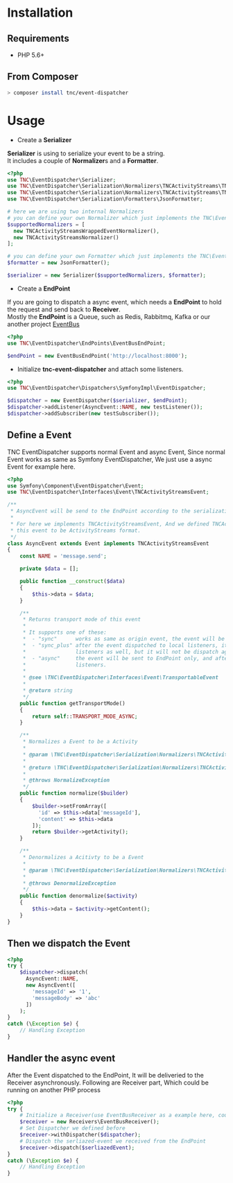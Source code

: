 # Installation

## Requirements

- PHP 5.6+

## From Composer

```sh
> composer install tnc/event-dispatcher
```

# Usage

- Create a **Serializer**

**Serializer** is using to serialize your event to be a string.  
It includes a couple of **Normalizer**s and a **Formatter**.

```php
<?php
use TNC\EventDispatcher\Serializer;
use TNC\EventDispatcher\Serialization\Normalizers\TNCActivityStreams\TNCActivityStreamsWrappedEventNormalizer;
use TNC\EventDispatcher\Serialization\Normalizers\TNCActivityStreams\TNCActivityStreamsNormalizer;
use TNC\EventDispatcher\Serialization\Formatters\JsonFormatter;

# here we are using two internal Normalizers
# you can define your own Normalizer which just implements the TNC\EventDispatcher\Serialization\Normalizer interface. 
$supportedNormalizers = [
  new TNCActivityStreamsWrappedEventNormalizer(),
  new TNCActivityStreamsNormalizer()
];

# you can define your own Formatter which just implements the TNC\EventDispatcher\Serialization\Formatter interface.
$formatter = new JsonFormatter();

$serializer = new Serializer($supportedNormalizers, $formatter);
```

- Create a **EndPoint** 

If you are going to dispatch a async event, which needs a **EndPoint** to hold the request and send back to **Receiver**.  
Mostly the **EndPoint** is a Queue, such as Redis, Rabbitmq, Kafka or our another project [EventBus](https://github.com/thenetcircle/event-bus)

```php
<?php
use TNC\EventDispatcher\EndPoints\EventBusEndPoint;

$endPoint = new EventBusEndPoint('http://localhost:8000'); 
```

- Initialize **tnc-event-dispatcher** and attach some listeners.

```php
<?php
use TNC\EventDispatcher\Dispatchers\SymfonyImpl\EventDispatcher;

$dispatcher = new EventDispatcher($serializer, $endPoint);
$dispatcher->addListener(AsyncEvent::NAME, new testListener());
$dispatcher->addSubscriber(new testSubscriber());
```

## Define a Event
  
TNC EventDispatcher supports normal Event and async Event, Since normal Event works as same as Symfony EventDispatcher, We just use a async Event for example here. 

```php
<?php
use Symfony\Component\EventDispatcher\Event;
use TNC\EventDispatcher\Interfaces\Event\TNCActivityStreamsEvent;

/**
 * AsyncEvent will be send to the EndPoint according to the serialization strategy
 *
 * For here we implements TNCActivityStreamsEvent, And we defined TNCActivityStreamsNormalizer, Which will normalizes
 * this event to be ActivityStreams format.
 */
class AsyncEvent extends Event implements TNCActivityStreamsEvent
{
    const NAME = 'message.send';

    private $data = [];

    public function __construct($data)
    {
        $this->data = $data;
    }

    /**
     * Returns transport mode of this event
     *
     * It supports one of these:
     *  - "sync"      works as same as origin event, the event will be dispatched to listeners directly.
     *  - "sync_plus" after the event dispatched to local listeners, it will be sent to the EndPoint for other remote
     *                listeners as well, but it will not be dispatch again if the receiver got it.
     *  - "async"     the event will be sent to EndPoint only, and after receiver got it, will be dispatched to
     *                listeners.
     *
     * @see \TNC\EventDispatcher\Interfaces\Event\TransportableEvent
     *
     * @return string
     */
    public function getTransportMode()
    {
        return self::TRANSPORT_MODE_ASYNC;
    }

    /**
     * Normalizes a Event to be a Activity
     *
     * @param \TNC\EventDispatcher\Serialization\Normalizers\TNCActivityStreams\DefaultActivityBuilder $builder
     *
     * @return \TNC\EventDispatcher\Serialization\Normalizers\TNCActivityStreams\Impl\Activity
     *
     * @throws NormalizeException
     */
    public function normalize($builder)
    {
        $builder->setFromArray([
          'id' => $this->data['messageId'],
          'content' => $this->data
        ]);
        return $builder->getActivity();
    }

    /**
     * Denormalizes a Acitivty to be a Event
     *
     * @param \TNC\EventDispatcher\Serialization\Normalizers\TNCActivityStreams\Impl\Activity $activity
     *
     * @throws DenormalizeException
     */
    public function denormalize($activity)
    {
        $this->data = $activity->getContent();
    }
}
```

## Then we dispatch the Event

```php
<?php
try {
    $dispatcher->dispatch(
      AsyncEvent::NAME, 
      new AsyncEvent([
        'messageId' => '1',
        'messageBody' => 'abc'
      ])
    );
}
catch (\Exception $e) {
    // Handling Exception
}
```

## Handler the async event

After the Event dispatched to the EndPoint, It will be deliveried to the Receiver asynchronously.
Following are Receiver part, Which could be running on another PHP process

```php
<?php
try {
    # Initialize a Receiver(use EventBusReceiver as a example here, could be RabbitMQReceiver, RedisReceiver, ...)
    $receiver = new Receivers\EventBusReceiver();
    # Set Dispatcher we defined before
    $receiver->withDispatcher($dispatcher);
    # Dispatch the serliazed-event we received from the EndPoint
    $receiver->dispatch($serliazedEvent);
}
catch (\Exception $e) {
    // Handling Exception
}
```